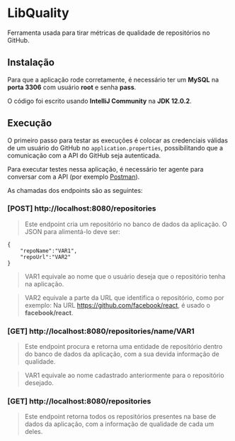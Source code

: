 # LibQuality

Ferramenta usada para tirar métricas de qualidade de repositórios no GitHub.

## Instalação

Para que a aplicação rode corretamente, é necessário ter um **MySQL** na **porta 3306** com usuário **root** e senha **pass**.

O código foi escrito usando **IntelliJ Community** na **JDK 12.0.2**.

## Execução
O primeiro passo para testar as execuções é colocar as credenciais válidas de um usuário do GitHub no `application.properties`, possibilitando que a comunicação com a API do GitHub seja autenticada.

Para executar testes nessa aplicação, é necessário ter agente para conversar com a API (por exemplo [Postman](https://www.postman.com)).

As chamadas dos endpoints são as seguintes:

### [POST] http://localhost:8080/repositories

>Este endpoint cria um repositório no banco de dados da aplicação. O JSON para alimentá-lo deve ser:
```
{
    "repoName":"VAR1",
    "repoUrl":"VAR2"
}
```
>VAR1 equivale ao nome que o usuário deseja que o repositório tenha na aplicação.

>VAR2 equivale a parte da URL que identifica o repositório, como por exemplo:
>Na URL https://github.com/facebook/react, é usado o **facebook/react**.

### [GET] http://localhost:8080/repositories/name/VAR1
>Este endpoint procura e retorna uma entidade de repositório dentro do banco de dados da aplicação, com a sua devida informação de qualidade.

>VAR1 equivale ao nome cadastrado anteriormente para o repositório desejado.

### [GET] http://localhost:8080/repositories
>Este endpoint retorna todos os repositórios presentes na base de dados da aplicação, com a informação de qualidade de cada um deles.

